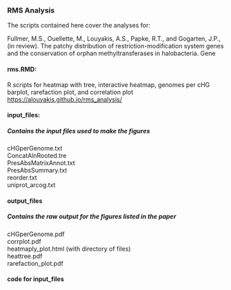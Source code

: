 ### RMS Analysis  
The scripts contained here cover the analyses for:  

Fullmer, M.S., Ouellette, M., Louyakis, A.S., Papke, R.T., and Gogarten, J.P., (in review). The patchy distribution of restriction-modification system genes and the conservation of orphan methyltransferases in halobacteria. Gene

#### rms.RMD:  
R scripts for heatmap with tree, interactive heatmap, genomes per cHG barplot, rarefaction plot, and correlation plot  
https://alouyakis.github.io/rms_analysis/

#### input_files:  
##### Contains the input files used to make the figures
cHGperGenome.txt  
ConcatAlnRooted.tre  
PresAbsMatrixAnnot.txt  
PresAbsSummary.txt  
reorder.txt  
uniprot_arcog.txt  

#### output_files  
##### Contains the raw output for the figures listed in the paper  

cHGperGenome.pdf  
corrplot.pdf  
heatmaply_plot.html (with directory of files)  
heattree.pdf  
rarefaction_plot.pdf

#### code for input_files
